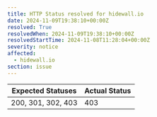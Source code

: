 ```yaml
---
title: HTTP Status resolved for hidewall.io
date: 2024-11-09T19:38:10+00:00Z
resolved: True
resolvedWhen: 2024-11-09T19:38:10+00:00Z
resolvedStartTime: 2024-11-08T11:28:04+00:00Z
severity: notice
affected:
  - hidewall.io
section: issue
---
```


| Expected Statuses | Actual Status  |
|-------------------|----------------|
| 200, 301, 302, 403 | 403 |
